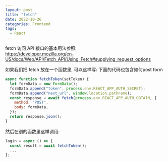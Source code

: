 ```yaml
---
layout: post
title: "fetch"
date: 2022-10-26
categories: Frontend
tags:
  - React
---
```


fetch 访问 API 接口的基本用法参照:  
<https://developer.mozilla.org/en-US/docs/Web/API/Fetch_API/Using_Fetch#supplying_request_options>

如果我们把 fetch 放在一个函数里, 可以这样写:
下面的代码也包含如何post form

```js
async function fetchToken(setToken) {
  let formData = new FormData();
  formData.append("token", process.env.REACT_APP_AUTH_SECRET);
  formData.append("next_url", window.location.pathname);
  const response = await fetch(process.env.REACT_APP_AUTH_OBTAIN, {
    method: "POST",
    body: formData,
  });
  return response.json();
}
```

然后在别的函数里这样调用:

```js
login = async () => {
  const result = await fetchToken();
  ...
};
```
